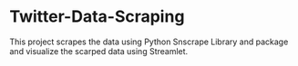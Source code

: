 # Twitter-Data-Scraping
This project scrapes the data using Python Snscrape Library and package and visualize the scarped data using Streamlet.
